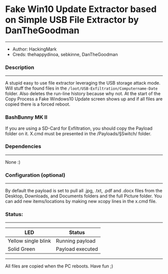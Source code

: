 # Fake Win10 Update Extractor based on Simple USB File Extractor by DanTheGoodman
---
- Author: HackingMark
- Creds: thehappydinoa, sebkinne, DanTheGoodman


### Description
---
A stupid easy to use file extractor leveraging the USB storage attack mode. Will stuff the found files in the `/loot/USB-Exfiltration/Computername-Date` folder. Also deletes the run-line history because why not. At the start of the Copy Process a Fake Windows10 Update screen shows up and if all files are copied there is a forced reboot.

### BashBunny MK II
If you are using a SD-Card for Exfiltration, you should copy the Payload folder on it. X.cmd must be presented in the /Payloads/§Switch/ folder.

### Dependencies
---
None :)



### Configuration (optional)
---
By default the payload is set to pull all .jpg, .txt, .pdf and .docx files from the Desktop, Downloads, and Documents folders and the full Picture folder. You can add new items/locations by making new xcopy lines in the x.cmd file.


### Status:
---
|LED|Status|
|---|---|
|Yellow single blink|Running payload|
|Solid Green|Payload executed|

---
All files are copied when the PC reboots. Have fun ;)